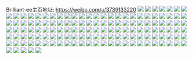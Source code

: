 Brilliant-ee主页地址: https://weibo.com/u/3739133220 
![](https://wx4.sinaimg.cn/mw2000/dedea524gy1h90xzyreboj20wi1ls7ld.jpg) 
![](https://wx4.sinaimg.cn/mw2000/dedea524gy1h90xzzm616j20wi1ls4e0.jpg) 
![](https://wx4.sinaimg.cn/mw2000/dedea524gy1h90yyoufh8j20wi1lsdwd.jpg) 
![](https://wx4.sinaimg.cn/mw2000/dedea524gy1h90y012bntj20wi1ycu0x.jpg) 
![](https://wx4.sinaimg.cn/mw2000/dedea524gy1h90z2b1fxkj22x14dfx6q.jpg) 
![](https://wx4.sinaimg.cn/mw2000/dedea524gy1h90z2d8h04j22tq4dfu0z.jpg) 
![](https://wx4.sinaimg.cn/mw2000/dedea524gy1h90ywd75wcj20sg0fxgpz.jpg) 
![](https://wx4.sinaimg.cn/mw2000/dedea524gy1h8r4rto7fyj20wi17c460.jpg) 
![](https://wx4.sinaimg.cn/mw2000/dedea524gy1h8r4rsown5j22c0340e84.jpg) 
![](https://wx4.sinaimg.cn/mw2000/dedea524gy1h8qo5x55hij22dc2dcu0x.jpg) 
![](https://wx4.sinaimg.cn/mw2000/dedea524gy1h8qo76l7lwj227y27ye82.jpg) 
![](https://wx4.sinaimg.cn/mw2000/dedea524gy1h8qpyq50t1j20wi17ck0k.jpg) 
![](https://wx4.sinaimg.cn/mw2000/dedea524gy1h8qpypphrkj20wi17cah8.jpg) 
![](https://wx4.sinaimg.cn/mw2000/dedea524gy1h8qo5ztpc7j21f221l1kx.jpg) 
![](https://wx4.sinaimg.cn/mw2000/dedea524gy1h8qo60db02j211s1v8qmw.jpg) 
![](https://wx4.sinaimg.cn/mw2000/dedea524gy1h8qpmotvusj20k00zljvv.jpg) 
![](https://wx4.sinaimg.cn/mw2000/dedea524gy1h8qpfym9o3j20wi1ycnaq.jpg) 
![](https://wx4.sinaimg.cn/mw2000/dedea524gy1h8266deigxj220r2p07wi.jpg) 
![](https://wx4.sinaimg.cn/mw2000/dedea524gy1h82636xqpcj22c0340npe.jpg) 
![](https://wx4.sinaimg.cn/mw2000/dedea524gy1h8263kyay1j20wi17cwv3.jpg) 
![](https://wx4.sinaimg.cn/mw2000/dedea524gy1h8263jzm2fj22c0340hdt.jpg) 
![](https://wx4.sinaimg.cn/mw2000/dedea524gy1h8262tja0zj224u2ug7wi.jpg) 
![](https://wx4.sinaimg.cn/mw2000/dedea524gy1h826fgenx3j216w36cnpd.jpg) 
![](https://wx4.sinaimg.cn/mw2000/dedea524gy1h8263ntmecj21st2efnpd.jpg) 
![](https://wx4.sinaimg.cn/mw2000/dedea524gy1h82630rpe0j20wi1lc7gs.jpg) 
![](https://wx4.sinaimg.cn/mw2000/dedea524gy1h826325qyej21ez36c1ky.jpg) 
![](https://wx4.sinaimg.cn/mw2000/dedea524gy1h8262vumxdj22c0340e82.jpg) 
![](https://wx4.sinaimg.cn/mw2000/dedea524gy1h8262zwxg0j23402c0u10.jpg) 
![](https://wx4.sinaimg.cn/mw2000/dedea524gy1h8263vj30cj224c36c7wk.jpg) 
![](https://wx4.sinaimg.cn/mw2000/dedea524gy1h826jtcojvj20wh1mo766.jpg) 
![](https://wx4.sinaimg.cn/mw2000/dedea524gy1h7t5rgt1mkj21yz2mou0x.jpg) 
![](https://wx4.sinaimg.cn/mw2000/dedea524gy1h7t5rpomw9j223m2stb2a.jpg) 
![](https://wx4.sinaimg.cn/mw2000/dedea524gy1h7t5rn3loij235s23u7wh.jpg) 
![](https://wx4.sinaimg.cn/mw2000/dedea524gy1h7t5r1ms90j235s23u7wh.jpg) 
![](https://wx4.sinaimg.cn/mw2000/dedea524gy1h7t5rshxsfj20xc3p7npe.jpg) 
![](https://wx4.sinaimg.cn/mw2000/dedea524gy1h7gd2mwywdj22c0340b2b.jpg) 
![](https://wx4.sinaimg.cn/mw2000/dedea524gy1h7ge37zpdwj22c0340b2c.jpg) 
![](https://wx4.sinaimg.cn/mw2000/dedea524gy1h7gd2kbw9rj217r1mc7wh.jpg) 
![](https://wx4.sinaimg.cn/mw2000/dedea524gy1h7gd2oc07bj20wi1yc4ba.jpg) 
![](https://wx4.sinaimg.cn/mw2000/dedea524gy1h7ge5kh1vdj20wi1yc4a7.jpg) 
![](https://wx4.sinaimg.cn/mw2000/dedea524gy1h7gd2y7ukpj20vp1c1qa2.jpg) 
![](https://wx4.sinaimg.cn/mw2000/dedea524gy1h7ge5dro63j20wi1yc0vl.jpg) 
![](https://wx4.sinaimg.cn/mw2000/dedea524gy1h7c42gzvbxj20wi1yc12l.jpg) 
![](https://wx4.sinaimg.cn/mw2000/dedea524gy1h7c42eb94ij20wi1ycgwy.jpg) 
![](https://wx4.sinaimg.cn/mw2000/dedea524gy1h7c42et5wzj20wi1yctsl.jpg) 
![](https://wx4.sinaimg.cn/mw2000/dedea524gy1h7c42fjqohj20wi1ycto0.jpg) 
![](https://wx4.sinaimg.cn/mw2000/dedea524gy1h7c42ggll1j20wi1ycte7.jpg) 
![](https://wx4.sinaimg.cn/mw2000/dedea524gy1h7c42d94aoj20wi1ycwnn.jpg) 
![](https://wx4.sinaimg.cn/mw2000/dedea524gy1h7c42dsubfj20wi1yck5f.jpg) 
![](https://wx4.sinaimg.cn/mw2000/dedea524gy1h7c42g2lzyj20wi1yctcr.jpg) 
![](https://wx4.sinaimg.cn/mw2000/dedea524gy1h7c45va0jbj20wi1yc0xj.jpg) 
![](https://wx4.sinaimg.cn/mw2000/dedea524gy1h79kddbckmj21jk220qu7.jpg) 
![](https://wx4.sinaimg.cn/mw2000/dedea524gy1h79kfesxsej21jk2201kx.jpg) 
![](https://wx4.sinaimg.cn/mw2000/dedea524gy1h79kfh35cqj21jk2201kx.jpg) 
![](https://wx4.sinaimg.cn/mw2000/dedea524gy1h6wsjtm85jj21ba26s0z1.jpg) 
![](https://wx4.sinaimg.cn/mw2000/dedea524gy1h6wsjc9ozsj21si2zk7wj.jpg) 
![](https://wx4.sinaimg.cn/mw2000/dedea524gy1h6wsjh2vf2j22c0340b2b.jpg) 
![](https://wx4.sinaimg.cn/mw2000/dedea524gy1h6wsjiznpmj222w2rve82.jpg) 
![](https://wx4.sinaimg.cn/mw2000/dedea524gy1h6wso4catuj21y72llhdu.jpg) 
![](https://wx4.sinaimg.cn/mw2000/dedea524gy1h6wsnwh0yjj21jj2kk4qp.jpg) 
![](https://wx4.sinaimg.cn/mw2000/dedea524gy1h6wssuqv9nj20wi1ls409.jpg) 
![](https://wx4.sinaimg.cn/mw2000/dedea524gy1h6wssepq6ej22c0340kjo.jpg) 
![](https://wx4.sinaimg.cn/mw2000/dedea524gy1h68ydn4c4zj22aq32b7wh.jpg) 
![](https://wx4.sinaimg.cn/mw2000/dedea524gy1h68ydnw0pqj20wh0k574m.jpg) 
![](https://wx4.sinaimg.cn/mw2000/dedea524gy1h68ydpag5yj20wh0j63yv.jpg) 
![](https://wx4.sinaimg.cn/mw2000/dedea524gy1h8r3yfk3tkj20w236b1kx.jpg) 
![](https://wx4.sinaimg.cn/mw2000/dedea524gy1h8r3yeg4btj215o2f0npd.jpg) 
![](https://wx4.sinaimg.cn/mw2000/dedea524gy1h5t8vqqejpj21dm1kw79b.jpg) 
![](https://wx4.sinaimg.cn/mw2000/dedea524gy1h5t8vp0o8oj227c2xc4qq.jpg) 
![](https://wx4.sinaimg.cn/mw2000/dedea524gy1h5t8vsnc2qj225p2v7thv.jpg) 
![](https://wx4.sinaimg.cn/mw2000/dedea524gy1h5t8vu3vjej21771ld4lm.jpg) 
![](https://wx4.sinaimg.cn/mw2000/dedea524gy1h5t8wm9czuj21o02c07no.jpg) 
![](https://wx4.sinaimg.cn/mw2000/dedea524gy1h5t8wnjhjuj20wh0vxgoc.jpg) 
![](https://wx4.sinaimg.cn/mw2000/dedea524gy1h5t8vuxdbhj20wi1ycdlc.jpg) 
![](https://wx4.sinaimg.cn/mw2000/dedea524gy1h5t8vwctcaj20wi1ycacy.jpg) 
![](https://wx4.sinaimg.cn/mw2000/dedea524gy1h5t9210fskj20wh0fugm5.jpg) 
![](https://wx4.sinaimg.cn/mw2000/dedea524gy1h4llg1ynsnj22ag31xqv5.jpg) 
![](https://wx4.sinaimg.cn/mw2000/dedea524gy1h4llfu0c1wj20wh0ubwi2.jpg) 
![](https://wx4.sinaimg.cn/mw2000/dedea524gy1h4llkxlrpsj20rv0k2jt7.jpg) 
![](https://wx4.sinaimg.cn/mw2000/dedea524gy1h4llg0htufj22ae31wnpf.jpg) 
![](https://wx4.sinaimg.cn/mw2000/dedea524gy1h2ccn1cnxqj22352s81kz.jpg) 
![](https://wx4.sinaimg.cn/mw2000/dedea524gy1h2ccn5pidhj22042mjkjm.jpg) 
![](https://wx4.sinaimg.cn/mw2000/dedea524gy1h2ccne0bftj227g2xynpg.jpg) 
![](https://wx4.sinaimg.cn/mw2000/dedea524gy1h2ccnh8gowj21yp2mb7wi.jpg) 
![](https://wx4.sinaimg.cn/mw2000/dedea524gy1h2ccnitz65j21v71kinki.jpg) 
![](https://wx4.sinaimg.cn/mw2000/dedea524gy1h2ccms48juj21b51qve50.jpg) 
![](https://wx4.sinaimg.cn/mw2000/dedea524gy1h2ccnm0a1gj20ht0htwfd.jpg) 
![](https://wx4.sinaimg.cn/mw2000/dedea524gy1h2ccnk1ml5j20xc1jmwv0.jpg) 
![](https://wx4.sinaimg.cn/mw2000/dedea524gy1h2ccnlm5atj215o2454qp.jpg) 
![](https://wx4.sinaimg.cn/mw2000/dedea524gy1h204td5ddhj20wi1yc4jy.jpg) 
![](https://wx4.sinaimg.cn/mw2000/dedea524gy1h204teyk5rj221e2p2kjm.jpg) 
![](https://wx4.sinaimg.cn/mw2000/dedea524gy1h204tisvvlj22802ypx6q.jpg) 
![](https://wx4.sinaimg.cn/mw2000/dedea524gy1h204tlt9lgj228p2zlb2a.jpg) 
![](https://wx4.sinaimg.cn/mw2000/dedea524gy1h204tvw4ooj220a2odx6p.jpg) 
![](https://wx4.sinaimg.cn/mw2000/dedea524gy1h204tntr3cj225s2vqhdt.jpg) 
![](https://wx4.sinaimg.cn/mw2000/dedea524gy1h204tpjk99j22372s9hdv.jpg) 
![](https://wx4.sinaimg.cn/mw2000/dedea524gy1h204trbjk6j226k2xo7wi.jpg) 
![](https://wx4.sinaimg.cn/mw2000/dedea524gy1h204tsswi8j20xc3pc4qq.jpg) 
![](https://wx4.sinaimg.cn/mw2000/dedea524gy1h204tzaam5j20xc1k9x26.jpg) 
![](https://wx4.sinaimg.cn/mw2000/dedea524gy1h204u89jxmj21h81cvh8g.jpg) 
![](https://wx4.sinaimg.cn/mw2000/dedea524gy1h204u10mdlj21ai25z1kx.jpg) 
![](https://wx4.sinaimg.cn/mw2000/dedea524gy1h204u61meoj22872yxu10.jpg) 
![](https://wx4.sinaimg.cn/mw2000/dedea524gy1h204tbol1sj22c0340b2c.jpg) 
![](https://wx4.sinaimg.cn/mw2000/dedea524gy1h1jlqri2scj22c0340u0y.jpg) 
![](https://wx4.sinaimg.cn/mw2000/dedea524gy1h11adrow62j22b032o7wk.jpg) 
![](https://wx4.sinaimg.cn/mw2000/dedea524gy1h11aetc446j22c033ykjo.jpg) 
![](https://wx4.sinaimg.cn/mw2000/dedea524gy1h0qzdupeavj222n340b29.jpg) 
![](https://wx4.sinaimg.cn/mw2000/dedea524gy1h0qzdni5bkj22c033ox6p.jpg) 
![](https://wx4.sinaimg.cn/mw2000/dedea524gy1h0qzdp35isj22c03401ky.jpg) 
![](https://wx4.sinaimg.cn/mw2000/dedea524gy1h0qzdq8frdj22c0340b1x.jpg) 
![](https://wx4.sinaimg.cn/mw2000/dedea524gy1h0qzdrkhhej22c03404qq.jpg) 
![](https://wx4.sinaimg.cn/mw2000/dedea524gy1h0qzdt1jpzj22c03401kx.jpg) 
![](https://wx4.sinaimg.cn/mw2000/dedea524gy1h03btweb8pj20wh0wcjy4.jpg) 
![](https://wx4.sinaimg.cn/mw2000/dedea524gy1h03cry67xxj20wi1yc1kx.jpg) 
![](https://wx4.sinaimg.cn/mw2000/dedea524gy1h03brnvm9cj20u01hch9y.jpg) 
![](https://wx4.sinaimg.cn/mw2000/dedea524gy1h03cml2mbgj20wi1ycb29.jpg) 
![](https://wx4.sinaimg.cn/mw2000/dedea524gy1h03crcu5wfj20tz13hwin.jpg) 
![](https://wx4.sinaimg.cn/mw2000/dedea524gy1h03crc7qbrj21gr1ycnpd.jpg) 
![](https://wx4.sinaimg.cn/mw2000/dedea524gy1gxy8oz2d7vj21kw2dc4qp.jpg) 
![](https://wx4.sinaimg.cn/mw2000/dedea524gy1gxy8p0oe2ej21kw2dc4qp.jpg) 
![](https://wx4.sinaimg.cn/mw2000/dedea524gy1gxy8p5qae8j21kw2dctv8.jpg) 
![](https://wx4.sinaimg.cn/mw2000/dedea524gy1gxopokvyq8j20wi1ycdq1.jpg) 
![](https://wx4.sinaimg.cn/mw2000/dedea524gy1gxopomed3ej215y0wh19m.jpg) 
![](https://wx4.sinaimg.cn/mw2000/dedea524gy1gxopoo5i1cj21hn2u9kjl.jpg) 
![](https://wx4.sinaimg.cn/mw2000/dedea524gy1gxoporw6ftj21400u0h3i.jpg) 
![](https://wx4.sinaimg.cn/mw2000/dedea524gy1gxopouwss8j20wh1knncn.jpg) 
![](https://wx4.sinaimg.cn/mw2000/dedea524gy1gxopoq3fz3j22c0340kjn.jpg) 
![](https://wx4.sinaimg.cn/mw2000/dedea524gy1gxopou56zij20sg1g6du4.jpg) 
![](https://wx4.sinaimg.cn/mw2000/dedea524gy1gxoposp8o4j20or1amn1z.jpg) 
![](https://wx4.sinaimg.cn/mw2000/dedea524gy1gx36hiixdsj21400u04dw.jpg) 
![](https://wx4.sinaimg.cn/mw2000/dedea524gy1gx36uy5vu3j22i73404qt.jpg) 
![](https://wx4.sinaimg.cn/mw2000/dedea524gy1gx36lx1rycj23402c0qv7.jpg) 
![](https://wx4.sinaimg.cn/mw2000/004531mkgy1gvcpk8dhu7j61go1y91kx02.jpg) 
![](https://wx4.sinaimg.cn/mw2000/004531mkgy1gvcpk6dthaj61gr1ycqv502.jpg) 
![](https://wx4.sinaimg.cn/mw2000/dedea524gy1gswodpr5hbj23342bcb2b.jpg) 
![](https://wx4.sinaimg.cn/mw2000/dedea524gy1gswoduqh9nj21hc1z4qv5.jpg) 
![](https://wx4.sinaimg.cn/mw2000/dedea524gy1gswodbixo3j20m80u842c.jpg) 
